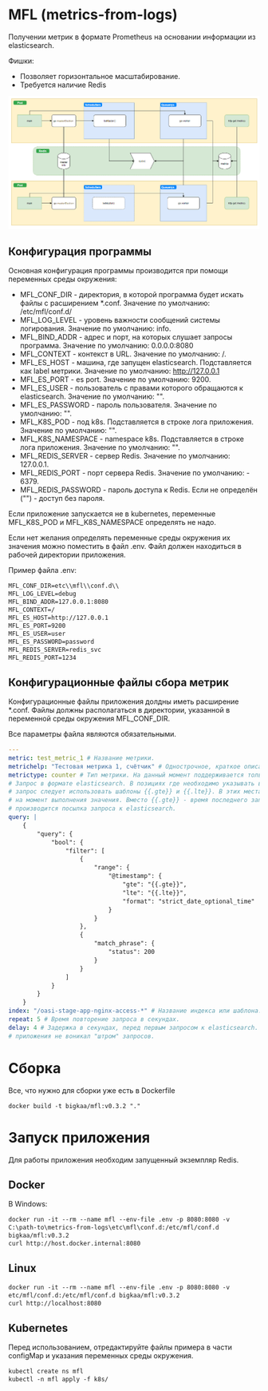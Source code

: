 # MFL (metrics-from-logs) 
Получении метрик в формате Prometheus на основании информации из elasticsearch.

Фишки:
* Позволяет горизонтальное масштабирование.
* Требуется наличие Redis

![schema](images/scheme1.png)

## Конфигурация программы

Основная конфигурация программы производится при помощи переменных среды окружения:

* MFL_CONF_DIR - директория, в которой программа будет искать файлы с расширением *.conf. Значение по умолчанию: /etc/mfl/conf.d/
* MFL_LOG_LEVEL  - уровень важности сообщений системы логирования. Значение по умолчанию: info.
* MFL_BIND_ADDR - адрес и порт, на которых слушает запросы программа. Значение по умолчанию: 0.0.0.0:8080
* MFL_CONTEXT - контекст в URL. Значение по умолчанию: /.
* MFL_ES_HOST - машина, где запущен elasticsearch. Подставляется как label метрики. Значение по умолчанию: http://127.0.0.1
* MFL_ES_PORT - es port. Значение по умолчанию: 9200.
* MFL_ES_USER - пользователь с правами которого обращаются к elasticsearch. Значение по умолчанию: "".
* MFL_ES_PASSWORD - пароль пользователя. Значение по умолчанию: "".
* MFL_K8S_POD - под k8s. Подставляется в строке лога приложения. Значение по умолчанию: "".
* MFL_K8S_NAMESPACE - namespace k8s. Подставляется в строке лога приложения. Значение по умолчанию: "".
* MFL_REDIS_SERVER - сервер Redis. Значение по умолчанию: 127.0.0.1.
* MFL_REDIS_PORT - порт сервера Redis. Значение по умолчанию: - 6379.
* MFL_REDIS_PASSWORD - пароль доступа к Redis. Если не определён ("") - доступ без пароля.

Если приложение запускается не в kubernetes, переменные MFL_K8S_POD и MFL_K8S_NAMESPACE определять не надо.

Если нет желания определять переменные среды окружения их значения можно поместить в файл .env. Файл должен находиться в рабочей директории приложения.

Пример файла .env:

```
MFL_CONF_DIR=etc\\mfl\\conf.d\\
MFL_LOG_LEVEL=debug
MFL_BIND_ADDR=127.0.0.1:8080
MFL_CONTEXT=/
MFL_ES_HOST=http://127.0.0.1
MFL_ES_PORT=9200
MFL_ES_USER=user
MFL_ES_PASSWORD=password
MFL_REDIS_SERVER=redis_svc
MFL_REDIS_PORT=1234
```

## Конфигурационные файлы сбора метрик

Конфигурационные файлы приложения долдны иметь расширение *.conf. Файлы должны располагаться в директории, указанной в переменной
среды окружения MFL_CONF_DIR.

Все параметры файла являются обязательными.

```yaml
---
metric: test_metric_1 # Название метрики. 
metrichelp: "Тестовая метрика 1, счётчик" # Однострочное, краткое описание метрики.
metrictype: counter # Тип метрики. На данный момент поддерживается только тип counter.
# Запрос в формате elasticsearch. В позициях где необходимо указывать время, ограничивающее
# запрос следует использовать шаблоны {{.gte}} и {{.lte}}. В этих местах приложение подставит необходимые 
# на момент выполнения значения. Вместо {{.gte}} - время последнего запроса. Вместо {{.lte}} - время,
# производится посылка запроса к elasticsearch. 
query: |    
    {     
        "query": {
            "bool": {
                "filter": [
                    {
                        "range": {
                            "@timestamp": {
                                "gte": "{{.gte}}",
                                "lte": "{{.lte}}",
                                "format": "strict_date_optional_time"
                            }
                        }
                    },
                    {
                        "match_phrase": {
                            "status": 200
                        }
                    }
                ]
            }
        }
    }
index: "/oasi-stage-app-nginx-access-*" # Название индекса или шаблона.
repeat: 5 # Время повторение запроса в секундах.
delay: 4 # Задержка в секундах, перед первым запросом к elasticsearch. Необходимо для того, что бы при включении
# приложения не воникал "штром" запросов.
```

# Сборка

Все, что нужно для сборки уже есть в Dockerfile

    docker build -t bigkaa/mfl:v0.3.2 "."

# Запуск приложения

Для работы приложения необходим запущенный экземпляр Redis.
## Docker

В Windows:

    docker run -it --rm --name mfl --env-file .env -p 8080:8080 -v C:\path-to\metrics-from-logs\etc\mfl\conf.d:/etc/mfl/conf.d bigkaa/mfl:v0.3.2
    curl http://host.docker.internal:8080

## Linux
    docker run -it --rm --name mfl --env-file .env -p 8080:8080 -v etc/mfl/conf.d:/etc/mfl/conf.d bigkaa/mfl:v0.3.2
    curl http://localhost:8080

## Kubernetes

Перед использованием, отредактируйте файлы примера в части configMap и указания переменных среды окружения.

    kubectl create ns mfl
    kubectl -n mfl apply -f k8s/
